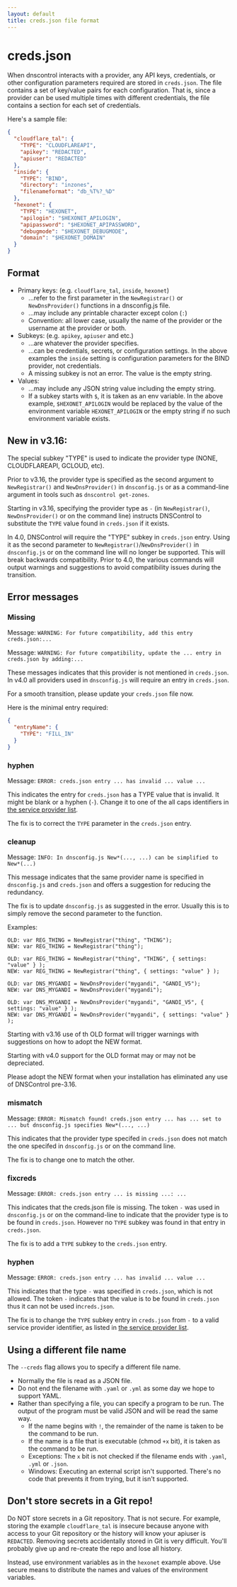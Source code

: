 ```yaml
---
layout: default
title: creds.json file format
---
```


# creds.json

When dnscontrol interacts with a provider, any API keys, credentials, or other
configuration parameters required are stored in `creds.json`.   The file contains a set of key/value pairs for each configuration.  That is, since a provider can be used multiple times with different credentials, the file contains a section for each set of credentials.

Here's a sample file:

```json
{
  "cloudflare_tal": {
    "TYPE": "CLOUDFLAREAPI",
    "apikey": "REDACTED",
    "apiuser": "REDACTED"
  },
  "inside": {
    "TYPE": "BIND",
    "directory": "inzones",
    "filenameformat": "db_%T%?_%D"
  },
  "hexonet": {
    "TYPE": "HEXONET",
    "apilogin": "$HEXONET_APILOGIN",
    "apipassword": "$HEXONET_APIPASSWORD",
    "debugmode": "$HEXONET_DEBUGMODE",
    "domain": "$HEXONET_DOMAIN"
  }
}
```

## Format

* Primary keys: (e.g. `cloudflare_tal`, `inside`, `hexonet`)
  * ...refer to the first parameter in the `NewRegistrar()` or `NewDnsProvider()` functions in a dnsconfig.js file.
  * ...may include any printable character except colon (`:`)
  * Convention: all lower case, usually the name of the provider or the username at the provider or both.
* Subkeys: (e.g. `apikey`, `apiuser` and etc.)
  * ...are whatever the provider specifies.
  * ...can be credentials, secrets, or configuration settings. In the above examples the `inside` setting is configuration parameters for the BIND provider, not credentials.
  * A missing subkey is not an error. The value is the empty string.
* Values:
  * ...may include any JSON string value including the empty string.
  * If a subkey starts with `$`, it is taken as an env variable.  In the above example, `$HEXONET_APILOGIN` would be replaced by the value of the environment variable `HEXONET_APILOGIN` or the empty string if no such environment variable exists.

## New in v3.16:

The special subkey "TYPE" is used to indicate the provider type (NONE,
CLOUDFLAREAPI, GCLOUD, etc).

Prior to v3.16, the provider type is specified as the second argument to
`NewRegistrar()` and `NewDnsProvider()` in `dnsconfig.js` or as a command-line
argument in tools such as `dnscontrol get-zones`.

Starting in v3.16, specifying the provider type as `-` (in `NewRegistrar()`,
`NewDnsProvider()` or on the command line) instructs DNSControl to substitute
the `TYPE` value found in `creds.json` if it exists.

In 4.0, DNSControl will require the "TYPE" subkey in `creds.json` entry. Using
it as the second parameter to `NewRegistrar()`/`NewDnsProvider()` in
`dnsconfig.js` or on the command line will no longer be supported. This will
break backwards compatibility. Prior to 4.0, the various commands will output
warnings and suggestions to avoid compatibility issues during the transition.

## Error messages

### Missing

Message: `WARNING: For future compatibility, add this entry creds.json:...`

Message: `WARNING: For future compatibility, update the ... entry in creds.json by adding:...`

These messages indicates that this provider is not mentioned in `creds.json`.  In v4.0
all providers used in `dnsconfig.js` will require an entry in `creds.json`.

For a smooth transition, please update your `creds.json` file now.

Here is the minimal entry required:

```json
{
  "entryName": {
    "TYPE": "FILL_IN"
  }
}
```

### hyphen

Message: `ERROR: creds.json entry ... has invalid ... value ...`

This indicates the entry for `creds.json` has a TYPE value that is invalid.  It might be blank or a hyphen (`-`).  Change it to one of the all caps identifiers
in [the service provider list](https://stackexchange.github.io/dnscontrol/provider-list).

The fix is to correct the `TYPE` parameter in the `creds.json` entry.

### cleanup

Message: `INFO: In dnsconfig.js New*(..., ...) can be simplified to New*(...)`

This message indicates that the same provider name is specified in `dnsconfig.js` and `creds.json` and offers a suggestion for reducing the redundancy.

The fix is to update `dnsconfig.js` as suggested in the error.  Usually this is
to simply remove the second parameter to the function.

Examples:


```
OLD: var REG_THING = NewRegistrar("thing", "THING");
NEW: var REG_THING = NewRegistrar("thing");

OLD: var REG_THING = NewRegistrar("thing", "THING", { settings: "value" } );
NEW: var REG_THING = NewRegistrar("thing", { settings: "value" } );

OLD: var DNS_MYGANDI = NewDnsProvider("mygandi", "GANDI_V5");
NEW: var DNS_MYGANDI = NewDnsProvider("mygandi");

OLD: var DNS_MYGANDI = NewDnsProvider("mygandi", "GANDI_V5", { settings: "value" } );
NEW: var DNS_MYGANDI = NewDnsProvider("mygandi", { settings: "value" } );
```

Starting with v3.16 use of th OLD format will trigger warnings with suggestions on how to adopt the NEW format.

Starting with v4.0 support for the OLD format may or may not be depreciated.

Please adopt the NEW format when your installation has eliminated any use of DNSControl pre-3.16.


### mismatch

Message: `ERROR: Mismatch found! creds.json entry ... has ... set to ... but dnsconfig.js specifies New*(..., ...)`

This indicates that the provider type specifed in `creds.json` does not match the one specifed in `dnsconfig.js` or on the command line.

The fix is to change one to match the other.

### fixcreds

Message: `ERROR: creds.json entry ... is missing ...: ...`

This indicates that the creds.json file is missing.  The token `-` was used in
`dnsconfig.js` or on the command-line to indicate that the provider type is to
be found in `creds.json`. However no `TYPE` subkey was found in that entry in
`creds.json`.

The fix is to add a `TYPE` subkey to the `creds.json` entry.

### hyphen

Message: `ERROR: creds.json entry ... has invalid ... value ...`

This indicates that the type `-` was specified in `creds.json`, which is not
allowed. The token `-` indicates that the value is to be found in `creds.json`
thus it can not be used in`creds.json`.

The fix is to change the `TYPE` subkey entry in `creds.json` from `-` to
a valid service provider identifier, as listed
in [the service provider list](https://stackexchange.github.io/dnscontrol/provider-list).


## Using a different file name

The `--creds` flag allows you to specify a different file name.

* Normally the file is read as a JSON file.
* Do not end the filename with `.yaml` or `.yml` as some day we hope to support YAML.
* Rather than specifying a file, you can specify a program to be run. The output of the program must be valid JSON and will be read the same way.
  * If the name begins with `!`, the remainder of the name is taken to be the command to be run.
  * If the name is a file that is executable (chmod `+x` bit), it is taken as the command to be run.
  * Exceptions: The `x` bit is not checked if the filename ends with `.yaml`, `.yml` or `.json`.
  * Windows: Executing an external script isn't supported. There's no code that prevents it from trying, but it isn't supported.

## Don't store secrets in a Git repo!

Do NOT store secrets in a Git repository. That is not secure. For example,
storing the example `cloudflare_tal` is insecure because anyone with access to
your Git repository or the history will know your apiuser is `REDACTED`.
Removing secrets accidentally stored in Git is very difficult. You'll probably
give up and re-create the repo and lose all history.

Instead, use environment variables as in the `hexonet` example above.  Use
secure means to distribute the names and values of the environment variables.
